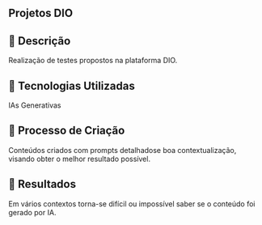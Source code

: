 ## Projetos DIO

## 📒 Descrição
Realização de testes propostos na plataforma DIO.
## 🤖 Tecnologias Utilizadas
IAs Generativas

## 🧐 Processo de Criação
Conteúdos criados com prompts detalhadose boa contextualização, visando obter o melhor resultado possível.

## 🚀 Resultados
Em vários contextos torna-se difícil ou impossível saber se o conteúdo foi gerado por IA.

